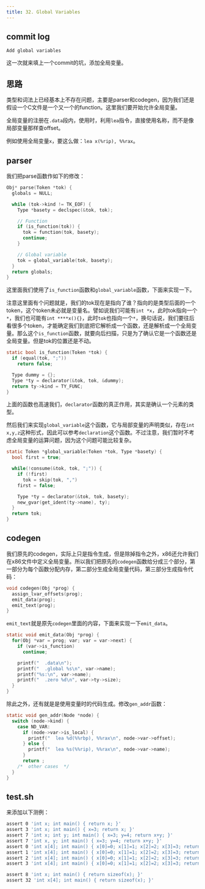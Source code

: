 ```yaml
---
title: 32. Global Variables
---
```


## commit log

```plaintext
Add global variables
```

这一次就来填上一个commit的坑，添加全局变量。

## 思路

类型和词法上已经基本上不存在问题，主要是parser和codegen，因为我们还是假设一个C文件是一个又一个的function。这里我们要开始允许全局变量。

全局变量的注册在`.data`段内，使用时，利用`lea`指令，直接使用名称，而不是像局部变量那样查offset。

例如使用全局变量`x`，要这么做：`lea x(%rip), %%rax`。

## parser

我们把parse函数作如下的修改：

```c
Obj* parse(Token *tok) {
  globals = NULL;

  while (tok->kind != TK_EOF) {
    Type *basety = declspec(&tok, tok);

    // Function
    if (is_function(tok)) {
      tok = function(tok, basety);
      continue;
    }

    // Global variable
    tok = global_variable(tok, basety);
  }
  return globals;
}
```

这里面我们使用了`is_function`函数和`global_variable`函数，下面来实现一下。

注意这里面有个问题就是，我们的tok现在是指向了谁？指向的是类型后面的一个token，这个token未必就是变量名。譬如说我们可能有`int *x`，此时tok指向一个`*`，我们也可能有`int ****x(){}`，此时`tok`也指向一个`*`，换句话说，我们要往后看很多个token，才能确定我们到底把它解析成一个函数，还是解析成一个全局变量。那么这个`is_function`函数，就要向后扫描，只是为了确认它是一个函数还是全局变量。但是tok的位置还是不动。

```c
static bool is_function(Token *tok) {
  if (equal(tok, ";"))
    return false;

  Type dummy = {};
  Type *ty = declarator(&tok, tok, &dummy);
  return ty->kind = TY_FUNC;
}
```

上面的函数也高速我们，`declarator`函数的真正作用，其实是确认一个元素的类型。

然后我们来实现`global_variable`这个函数，它与局部变量的声明类似，存在`int x,y,z`这种形式，因此可以参考`declaration`这个函数。不过注意，我们暂时不考虑全局变量的运算问题，因为这个问题可能比较复杂。

```c
static Token *global_variable(Token *tok, Type *basety) {
  bool first = true;

  while(!consume(&tok, tok, ";")) {
    if (!first)
      tok = skip(tok, ",")
    first = false;

    Type *ty = declarator(&tok, tok, basety);
    new_gvar(get_ident(ty->name), ty);
  }
  return tok;
}
```

## codegen

我们原先的codegen，实际上只是指令生成，但是除掉指令之外，x86还允许我们在x86文件中定义全局变量。所以我们把原先的`codegen`函数给分成三个部分，第一部分为每个函数分配内存，第二部分生成全局变量代码，第三部分生成指令代码：

```c
void codegen(Obj *prog) {
  assign_lvar_offsets(prog);
  emit_data(prog);
  emit_text(prog);
}
```

`emit_text`就是原先`codegen`里面的内容，下面来实现一下`emit_data`。

```c
static void emit_data(Obj *prog) {
  for(Obj *var = prog; var; var = var->next) {
    if (var->is_function)
      continue;

    printf("  .data\n");
    printf("  .global %s\n", var->name);
    printf("%s:\n", var->name);
    printf("  .zero %d\n", var->ty->size);
  }
}
```

除此之外，还有就是是使用变量时的代码生成。修改`gen_addr`函数：

```c
static void gen_addr(Node *node) {
  switch (node->kind) {
    case ND_VAR:
      if (node->var->is_local) {
        printf("  lea %d(%%rbp), %%rax\n", node->var->offset);
      } else {
        printf("  lea %s(%%rip), %%rax\n", node->var->name);
      }
      return ;
    /*  other cases  */
  }
}
```

## test.sh

来添加以下测例：

```bash
assert 0 'int x; int main() { return x; }'
assert 3 'int x; int main() { x=3; return x; }'
assert 7 'int x; int y; int main() { x=3; y=4; return x+y; }'
assert 7 'int x, y; int main() { x=3; y=4; return x+y; }'
assert 0 'int x[4]; int main() { x[0]=0; x[1]=1; x[2]=2; x[3]=3; return x[0]; }'
assert 1 'int x[4]; int main() { x[0]=0; x[1]=1; x[2]=2; x[3]=3; return x[1]; }'
assert 2 'int x[4]; int main() { x[0]=0; x[1]=1; x[2]=2; x[3]=3; return x[2]; }'
assert 3 'int x[4]; int main() { x[0]=0; x[1]=1; x[2]=2; x[3]=3; return x[3]; }'

assert 8 'int x; int main() { return sizeof(x); }'
assert 32 'int x[4]; int main() { return sizeof(x); }'
```

‍
